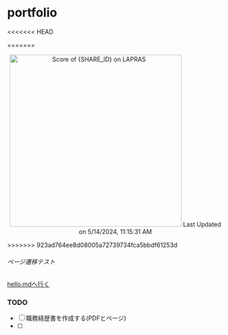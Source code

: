 # portfolio

<!--START_SECTION:lapras-card-->
<<<<<<< HEAD

=======
<p align="center"><a href="https://lapras.com/public/RD0FNXS" target="_blank" rel="noopener noreferrer"><img alt="Score of {SHARE_ID} on LAPRAS" src="https://lapras-card-generator.vercel.app/api/svg?e=2.25&b=3.36&i=2.42&b1=%23020e27&b2=%230e5593&i1=%2303102f&i2=%231688bf&l=en" width="400" ></a>  
Last Updated on 5/14/2024, 11:15:31 AM</p>
>>>>>>> 923ad764ee8d08005a72739734fca5bbdf61253d
<!--END_SECTION:lapras-card-->

###### ページ遷移テスト
[hello.mdへ行く](./items/hello.md)

### TODO
- [ ] 職務経歴書を作成する(PDFとページ)
- [ ] 
